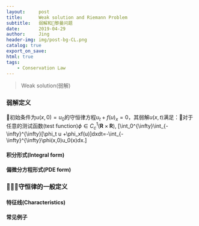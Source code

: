 ```yaml
---
layout:     post
title:      Weak solution and Riemann Problem
subtitle:   弱解和黎曼问题
date:       2019-04-29
author:     Jing
header-img: img/post-bg-CL.png
catalog: true
export_on_save:
html: true
tags:
    - Conservation Law
---
```



>Weak solution(弱解)

### 弱解定义
初始条件为$u(x,0)=u_0$的守恒律方程$u_t+f(u)_x=0$，其弱解$u(x,t)$满足：对于任意的测试函数(test function)$\phi\in C_c^1(\mathbf{R}\times\mathbf{R})$,
\[\int_0^{\infty}\int_{-\infty}^{\infty}[\phi_t u +\phi_xf(u)]dxdt=-\int_{-\infty}^{\infty}\phi(x,0)u_0(x)dx.\]

#### 积分形式(Integral form)

#### 偏微分方程形式(PDE form)

### 守恒律的一般定义

#### 特征线(Characteristics)

#### 常见例子
